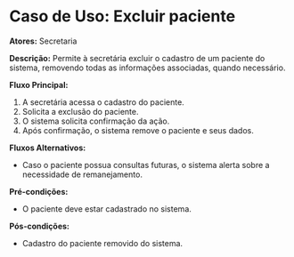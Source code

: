 # Caso de Uso: Excluir paciente

**Atores:** Secretaria

**Descrição:**
Permite à secretária excluir o cadastro de um paciente do sistema, removendo todas as informações associadas, quando necessário.

**Fluxo Principal:**
1. A secretária acessa o cadastro do paciente.
2. Solicita a exclusão do paciente.
3. O sistema solicita confirmação da ação.
4. Após confirmação, o sistema remove o paciente e seus dados.

**Fluxos Alternativos:**
- Caso o paciente possua consultas futuras, o sistema alerta sobre a necessidade de remanejamento.

**Pré-condições:**
- O paciente deve estar cadastrado no sistema.

**Pós-condições:**
- Cadastro do paciente removido do sistema.
